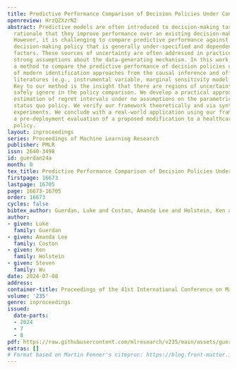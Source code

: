 ```yaml
---
title: Predictive Performance Comparison of Decision Policies Under Confounding
openreview: HrzQZXzrN2
abstract: Predictive models are often introduced to decision-making tasks under the
  rationale that they improve performance over an existing decision-making policy.
  However, it is challenging to compare predictive performance against an existing
  decision-making policy that is generally under-specified and dependent on unobservable
  factors. These sources of uncertainty are often addressed in practice by making
  strong assumptions about the data-generating mechanism. In this work, we propose
  a method to compare the predictive performance of decision policies under a variety
  of modern identification approaches from the causal inference and off-policy evaluation
  literatures (e.g., instrumental variable, marginal sensitivity model, proximal variable).
  Key to our method is the insight that there are regions of uncertainty that we can
  safely ignore in the policy comparison. We develop a practical approach for finite-sample
  estimation of regret intervals under no assumptions on the parametric form of the
  status quo policy. We verify our framework theoretically and via synthetic data
  experiments. We conclude with a real-world application using our framework to support
  a pre-deployment evaluation of a proposed modification to a healthcare enrollment
  policy.
layout: inproceedings
series: Proceedings of Machine Learning Research
publisher: PMLR
issn: 2640-3498
id: guerdan24a
month: 0
tex_title: Predictive Performance Comparison of Decision Policies Under Confounding
firstpage: 16673
lastpage: 16705
page: 16673-16705
order: 16673
cycles: false
bibtex_author: Guerdan, Luke and Coston, Amanda Lee and Holstein, Ken and Wu, Steven
author:
- given: Luke
  family: Guerdan
- given: Amanda Lee
  family: Coston
- given: Ken
  family: Holstein
- given: Steven
  family: Wu
date: 2024-07-08
address:
container-title: Proceedings of the 41st International Conference on Machine Learning
volume: '235'
genre: inproceedings
issued:
  date-parts:
  - 2024
  - 7
  - 8
pdf: https://raw.githubusercontent.com/mlresearch/v235/main/assets/guerdan24a/guerdan24a.pdf
extras: []
# Format based on Martin Fenner's citeproc: https://blog.front-matter.io/posts/citeproc-yaml-for-bibliographies/
---
```

